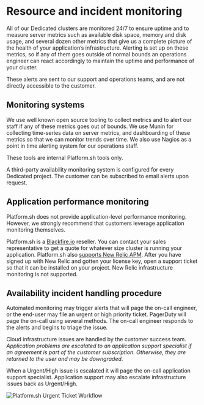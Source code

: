 # Resource and incident monitoring

All of our Dedicated clusters are monitored 24/7 to ensure uptime and to measure server metrics such as available disk space, memory and disk usage, and several dozen other metrics that give us a complete picture of the health of your application’s infrastructure.  Alerting is set up on these metrics, so if any of them goes outside of normal bounds an operations engineer can react accordingly to maintain the uptime and performance of your cluster.

These alerts are sent to our support and operations teams, and are not directly accessible to the customer.

## Monitoring systems

We use well known open source tooling to collect metrics and to alert our staff if any of these metrics goes out of bounds.  We use Munin for collecting time-series data on server metrics, and dashboarding of these metrics so that we can monitor trends over time.  We also use Nagios as a point in time alerting system for our operations staff.

These tools are internal Platform.sh tools only.

A third-party availability monitoring system is configured for every Dedicated project. The customer can be subscribed to email alerts upon request.

## Application performance monitoring

Platform.sh does not provide application-level performance monitoring.  However, we strongly recommend that customers leverage application monitoring themselves.

Platform.sh is a [Blackfire.io](/administration/integrations/blackfire.md#on-a-dedicated-cluster) reseller. You can contact your sales representative to get a quote for whatever size cluster is running your application. Platform.sh also [supports New Relic APM](/administration/integrations/new-relic.md#on-a-dedicated-cluster). After you have signed up with New Relic and gotten your license key, open a support ticket so that it can be installed on your project. New Relic infrastructure monitoring is not supported. 

## Availability incident handling procedure

Automated monitoring may trigger alerts that will page the on-call engineer, or the end-user may file an urgent or high priority ticket.  PagerDuty will page the on-call using several methods. The on-call engineer responds to the alerts and begins to triage the issue.

Cloud infrastructure issues are handled by the customer success team. *Application problems are escalated to an application support specialist if an agreement is part of the customer subscription.  Otherwise, they are returned to the user and may be downgraded*.

When a Urgent/High issue is escalated it will page the on-call application support specialist.  Application support may also escalate infrastructure issues back as Urgent/High.

![Platform.sh Urgent Ticket Workflow](/images/dedicated/urgent-ticket-flow.svg)

